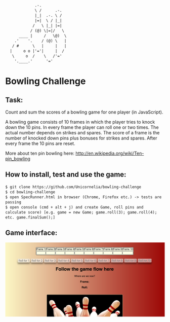 ```
             .-.
             \ /      .-.
             |_|  .-. \ /
             |=|  \ / |_|
            /   \ |_| |=|
           / (@) \|=|/   \
      ____ |     /   \@)  \
    .'    '.    / (@) \   |
   / #      \   |     |   |
  |     o o |'='|     |  /
   \     o  /    \   /'='
    '.____.'      '='

```


Bowling Challenge
=================

Task:
-----

Count and sum the scores of a bowling game for one player (in JavaScript).

A bowling game consists of 10 frames in which the player tries to knock down the 10 pins. In every frame the player can roll one or two times. The actual number depends on strikes and spares. The score of a frame is the number of knocked down pins plus bonuses for strikes and spares. After every frame the 10 pins are reset.

More about ten pin bowling here: http://en.wikipedia.org/wiki/Ten-pin_bowling

How to install, test and use the game:
-------------------------------
```
$ git clone https://github.com/Unicornelia/bowling-challenge
$ cd bowling-challenge
$ open SpecRunner.html in browser (Chrome, Firefox etc.) -> tests are passing
$ open console (cmd + alt + j) and create Game, roll pins and calculate score) [e.g. game = new Game; game.roll(3); game.roll(4); etc. game.finalSum();]
```

Game interface:
--------------

![Screenshot](images/interface.png)
